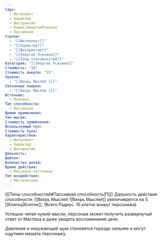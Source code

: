 ```yaml
---
tags:
  - Интеллект
  - Характер
  - Восприятие
  - Навык/ЭнергияПсихики
  - Пассивная
Ссылки:
  - "[[Интеллект]]"
  - "[[Характер]]"
  - "[[Восприятие]]"
  - "[[Энергия Психики]]"
  - "[[Типы способностей]]"
Категория: "[[Энергия Психики]]"
Стоимость: "10"
Стоимость выкупа: "15"
Уровни:
  - "[[Вихрь Мыслей 1]]"
Связанные навыки:
  - "[[Вихрь Мыслей 1]]"
Источник:
  - Психика
Тип способности:
  - Пассивная
Время применения: 
Тип магии: 
Стоимость применения: 
Используемый пул: 
Стоимость пула: 
Характеристики:
  - Интеллект
  - Характер
  - Восприятие
Дальность: 
Шаблон: 
Количество целей: 
Время действия:
  - Пассивно-постоянно
Тип воздействия:
  - Мистический
---
```

([[Типы способностей#Пассивная способность|П]]) Дальность действия способности: [[Вихрь Мыслей 1|Вихрь Мыслей]] увеличивается на 5 [[Клетка|Клеток]]. (Всего Радиус: 10 клеток вокруг персонажа)

Успешно читая чужий мысли, персонаж может получить развернутый ответ от Мастера и даже увидеть воспоминания цели. 

Давление и окружающий шум становятся гораздо сильнее и могут ощутимо мешать персонажу. 
